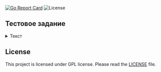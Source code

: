 [![Go Report Card](https://goreportcard.com/badge/github.com/dreddsa5dies/parsecrypto)](https://goreportcard.com/report/github.com/dreddsa5dies/parsecrypto) ![License](https://img.shields.io/badge/License-GPL-blue.svg) 

## Тестовое задание
<details>
  <summary>Текст</summary>

### Парсинг Cryptorank:
- Ресурс: [Cryptorank](https://cryptorank.io/)
- Данные для парсинга: Теги нескольких валют (первых трех)
- Метод парсинга: Любой
- Метод хранения полученных результатов: Запись в гугл таблицы (api) по запуску
- Количество столбцов 3: Наименование, Теги, Timestamp.
- Время на выполнение: Решает исполнитель

### Парсинг CoinGecko
- Ресурс: [Coingecko](https://www.coingecko.com/)
- Данные для парсинга: Валюты, их стоимость относительно доллара
- Метод парсинга: Любой
- Метод хранения полученных результатов: Запись в гугл таблицы(api) по запуску. 
- Количество столбцов: Наименование, Цена, Timestamp. (Должно выводиться за один запрос 65! валют, вместе с ценами).
- Время на выполнение: Решает исполнитель

</details>


## License
This project is licensed under GPL license. Please read the [LICENSE](https:/github.com/dreddsa5dies/parsecrypto/tree/master/LICENSE.md) file.
